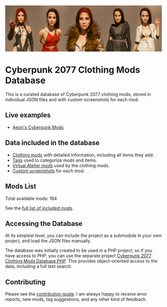 ![](docs/github_banner.jpg)

# Cyberpunk 2077 Clothing Mods Database

This is a curated database of Cyberpunk 2077 clothing mods, stored in individual 
JSON files and with custom screenshots for each mod.

## Live examples

- [Aeon's Cyberpunk Mods][]

## Data included in the database

- [Clothing mods](mods-list.md) with detailed information, including all items they add.
- [Tags](docs/tagging-reference.md) used to categorize mods and items.
- [Virtual Atelier mods](docs/atelier-reference.md) used by the clothing mods.
- [Custom screenshots](data/clothing/screens) for each mod.

## Mods List

Total available mods: 184

See the [full list of included mods](mods-list.md).  

## Accessing the Database

At its simplest level, you can include the project as a submodule in your own
project, and load the JSON files manually.

The database was initially created to be used in a PHP project, so if you have 
access to PHP, you can use the separate project [Cyberpunk 2077 Clothing Mods Database PHP][].
This provides object-oriented access to the data, including a full text search.

## Contributing

Please see the [contribution guide](docs/contributing.md). I am always happy to 
receive error reports, new mods, tag suggestions, and any other kind of feedback.


[Cyberpunk 2077 Clothing Mods Database PHP]: https://github.com/Mistralys/cyberpunk-mod-db-php
[Aeon's Cyberpunk Mods]: https://aeonoftime.com/?article=2024-08-06-cyberpunk-clothing-mods&page=article